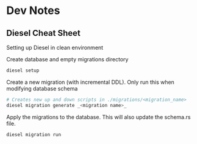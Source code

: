 # Dev Notes

## Diesel Cheat Sheet
Setting up Diesel in clean environment

Create database and empty migrations directory
```bash
diesel setup
```
Create a new migration (with incremental DDL).  Only run this when modifying database schema
```bash
# Creates new up and down scripts in ./migrations/<migration_name>
diesel migration generate _<migration name>_
```

Apply the migrations to the database.  This will also update the schema.rs file.
```bash
diesel migration run
```
